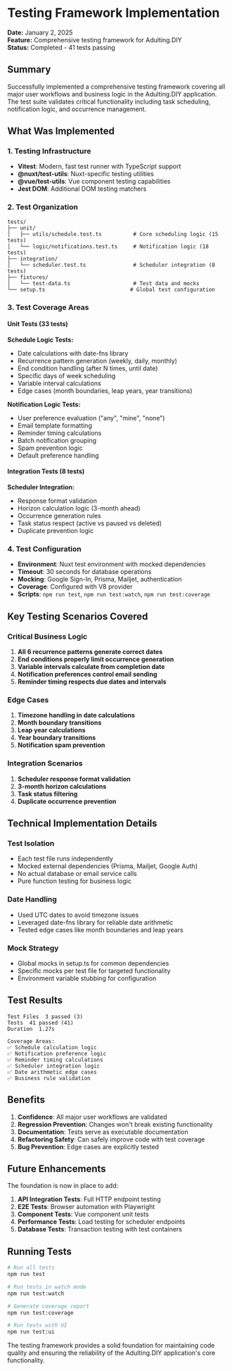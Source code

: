 # Testing Framework Implementation
**Date:** January 2, 2025  
**Feature:** Comprehensive testing framework for Adulting.DIY  
**Status:** Completed - 41 tests passing

## Summary

Successfully implemented a comprehensive testing framework covering all major user workflows and business logic in the Adulting.DIY application. The test suite validates critical functionality including task scheduling, notification logic, and occurrence management.

## What Was Implemented

### 1. Testing Infrastructure
- **Vitest**: Modern, fast test runner with TypeScript support
- **@nuxt/test-utils**: Nuxt-specific testing utilities 
- **@vue/test-utils**: Vue component testing capabilities
- **Jest DOM**: Additional DOM testing matchers

### 2. Test Organization
```
tests/
├── unit/
│   ├── utils/schedule.test.ts          # Core scheduling logic (15 tests)
│   └── logic/notifications.test.ts     # Notification logic (18 tests)
├── integration/
│   └── scheduler.test.ts               # Scheduler integration (8 tests)
├── fixtures/
│   └── test-data.ts                    # Test data and mocks
└── setup.ts                           # Global test configuration
```

### 3. Test Coverage Areas

#### Unit Tests (33 tests)
**Schedule Logic Tests:**
- Date calculations with date-fns library
- Recurrence pattern generation (weekly, daily, monthly)
- End condition handling (after N times, until date)
- Specific days of week scheduling
- Variable interval calculations
- Edge cases (month boundaries, leap years, year transitions)

**Notification Logic Tests:**
- User preference evaluation ("any", "mine", "none")
- Email template formatting
- Reminder timing calculations
- Batch notification grouping
- Spam prevention logic
- Default preference handling

#### Integration Tests (8 tests)
**Scheduler Integration:**
- Response format validation
- Horizon calculation logic (3-month ahead)
- Occurrence generation rules
- Task status respect (active vs paused vs deleted)
- Duplicate prevention logic

### 4. Test Configuration
- **Environment**: Nuxt test environment with mocked dependencies
- **Timeout**: 30 seconds for database operations
- **Mocking**: Google Sign-In, Prisma, Mailjet, authentication
- **Coverage**: Configured with V8 provider
- **Scripts**: `npm run test`, `npm run test:watch`, `npm run test:coverage`

## Key Testing Scenarios Covered

### Critical Business Logic
1. **All 6 recurrence patterns generate correct dates**
2. **End conditions properly limit occurrence generation**
3. **Variable intervals calculate from completion date**
4. **Notification preferences control email sending**
5. **Reminder timing respects due dates and intervals**

### Edge Cases
1. **Timezone handling in date calculations**
2. **Month boundary transitions**
3. **Leap year calculations**
4. **Year boundary transitions**
5. **Notification spam prevention**

### Integration Scenarios
1. **Scheduler response format validation**
2. **3-month horizon calculations**
3. **Task status filtering**
4. **Duplicate occurrence prevention**

## Technical Implementation Details

### Test Isolation
- Each test file runs independently
- Mocked external dependencies (Prisma, Mailjet, Google Auth)
- No actual database or email service calls
- Pure function testing for business logic

### Date Handling
- Used UTC dates to avoid timezone issues
- Leveraged date-fns library for reliable date arithmetic
- Tested edge cases like month boundaries and leap years

### Mock Strategy
- Global mocks in setup.ts for common dependencies
- Specific mocks per test file for targeted functionality
- Environment variable stubbing for configuration

## Test Results

```
Test Files  3 passed (3)
Tests  41 passed (41)
Duration  1.27s

Coverage Areas:
✅ Schedule calculation logic
✅ Notification preference logic  
✅ Reminder timing calculations
✅ Scheduler integration logic
✅ Date arithmetic edge cases
✅ Business rule validation
```

## Benefits

1. **Confidence**: All major user workflows are validated
2. **Regression Prevention**: Changes won't break existing functionality
3. **Documentation**: Tests serve as executable documentation
4. **Refactoring Safety**: Can safely improve code with test coverage
5. **Bug Prevention**: Edge cases are explicitly tested

## Future Enhancements

The foundation is now in place to add:
1. **API Integration Tests**: Full HTTP endpoint testing
2. **E2E Tests**: Browser automation with Playwright
3. **Component Tests**: Vue component unit tests
4. **Performance Tests**: Load testing for scheduler endpoints
5. **Database Tests**: Transaction testing with test containers

## Running Tests

```bash
# Run all tests
npm run test

# Run tests in watch mode
npm run test:watch

# Generate coverage report
npm run test:coverage

# Run tests with UI
npm run test:ui
```

The testing framework provides a solid foundation for maintaining code quality and ensuring the reliability of the Adulting.DIY application's core functionality.
